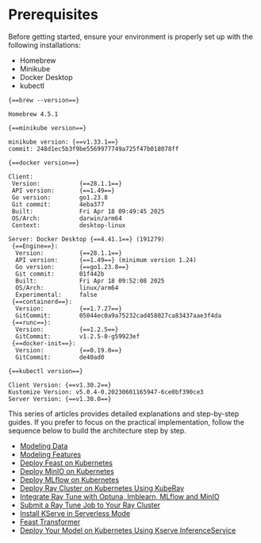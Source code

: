 # Prerequisites

Before getting started, ensure your environment is properly set up with the following installations:

- Homebrew
- Minikube
- Docker Desktop
- kubectl

```
{==brew --version==}

Homebrew 4.5.1
```

```
{==minikube version==}

minikube version: {==v1.33.1==}
commit: 248d1ec5b3f9be5569977749a725f47b018078ff
```

```
{==docker version==}

Client:
 Version:           {==28.1.1==}
 API version:       {==1.49==}
 Go version:        go1.23.8
 Git commit:        4eba377
 Built:             Fri Apr 18 09:49:45 2025
 OS/Arch:           darwin/arm64
 Context:           desktop-linux

Server: Docker Desktop {==4.41.1==} (191279)
 {==Engine==}:
  Version:          {==28.1.1==}
  API version:      {==1.49==} (minimum version 1.24)
  Go version:       {==go1.23.8==}
  Git commit:       01f442b
  Built:            Fri Apr 18 09:52:08 2025
  OS/Arch:          linux/arm64
  Experimental:     false
 {==containerd==}:
  Version:          {==1.7.27==}
  GitCommit:        05044ec0a9a75232cad458027ca83437aae3f4da
 {==runc==}:
  Version:          {==1.2.5==}
  GitCommit:        v1.2.5-0-g59923ef
 {==docker-init==}:
  Version:          {==0.19.0==}
  GitCommit:        de40ad0
```

```
{==kubectl version==}

Client Version: {==v1.30.2==}
Kustomize Version: v5.0.4-0.20230601165947-6ce0bf390ce3
Server Version: {==v1.30.0==}
```

This series of articles provides detailed explanations and step-by-step guides. If you prefer to focus on the practical implementation, follow the sequence below to build the architecture step by step.

- [Modeling Data](./dbt/modeling-data.md)
- [Modeling Features](./feast/modeling-features.md)
- [Deploy Feast on Kubernetes](./feast/deployment.md)
- [Deploy MinIO on Kubernetes](./minio/deployment.md)
- [Deploy MLflow on Kubernetes](./mlflow/deployment.md)
- [Deploy Ray Cluster on Kubernetes Using KubeRay](./ray/deployment.md)
- [Integrate Ray Tune with Optuna, Imblearn, MLflow and MinIO](./ray/ray-tune.md)
- [Submit a Ray Tune Job to Your Ray Cluster](./ray/ray-job.md)
- [Install KServe in Serverless Mode](./kserve/installation.md)
- [Feast Transformer](./kserve/feast-transformer.md)
- [Deploy Your Model on Kubernetes Using Kserve InferenceService](./kserve/deployment.md)